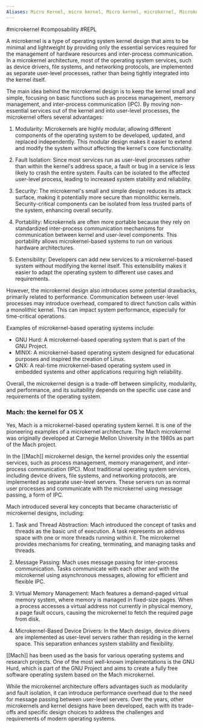 ```yaml
---
Aliases: Micro Kernel, micro kernel, Micro kernel, microkernel, Microkernel
---
```


#microkernel #composability #REPL

A microkernel is a type of operating system kernel design that aims to be minimal and lightweight by providing only the essential services required for the management of hardware resources and inter-process communication. In a microkernel architecture, most of the operating system services, such as device drivers, file systems, and networking protocols, are implemented as separate user-level processes, rather than being tightly integrated into the kernel itself.

The main idea behind the microkernel design is to keep the kernel small and simple, focusing on basic functions such as process management, memory management, and inter-process communication (IPC). By moving non-essential services out of the kernel and into user-level processes, the microkernel offers several advantages:

1. Modularity: Microkernels are highly modular, allowing different components of the operating system to be developed, updated, and replaced independently. This modular design makes it easier to extend and modify the system without affecting the kernel's core functionality.

2. Fault Isolation: Since most services run as user-level processes rather than within the kernel's address space, a fault or bug in a service is less likely to crash the entire system. Faults can be isolated to the affected user-level process, leading to increased system stability and reliability.

3. Security: The microkernel's small and simple design reduces its attack surface, making it potentially more secure than monolithic kernels. Security-critical components can be isolated from less trusted parts of the system, enhancing overall security.

4. Portability: Microkernels are often more portable because they rely on standardized inter-process communication mechanisms for communication between kernel and user-level components. This portability allows microkernel-based systems to run on various hardware architectures.

5. Extensibility: Developers can add new services to a microkernel-based system without modifying the kernel itself. This extensibility makes it easier to adapt the operating system to different use cases and requirements.

However, the microkernel design also introduces some potential drawbacks, primarily related to performance. Communication between user-level processes may introduce overhead, compared to direct function calls within a monolithic kernel. This can impact system performance, especially for time-critical operations.

Examples of microkernel-based operating systems include:

- GNU Hurd: A microkernel-based operating system that is part of the GNU Project.
- MINIX: A microkernel-based operating system designed for educational purposes and inspired the creation of Linux.
- QNX: A real-time microkernel-based operating system used in embedded systems and other applications requiring high reliability.

Overall, the microkernel design is a trade-off between simplicity, modularity, and performance, and its suitability depends on the specific use case and requirements of the operating system.

### Mach: the kernel for OS X
Yes, Mach is a microkernel-based operating system kernel. It is one of the pioneering examples of a microkernel architecture. The Mach microkernel was originally developed at Carnegie Mellon University in the 1980s as part of the Mach project.

In the [[Mach]] microkernel design, the kernel provides only the essential services, such as process management, memory management, and inter-process communication (IPC). Most traditional operating system services, including device drivers, file systems, and networking protocols, are implemented as separate user-level servers. These servers run as normal user processes and communicate with the microkernel using message passing, a form of IPC.

Mach introduced several key concepts that became characteristic of microkernel designs, including:

1. Task and Thread Abstraction: Mach introduced the concept of tasks and threads as the basic unit of execution. A task represents an address space with one or more threads running within it. The microkernel provides mechanisms for creating, terminating, and managing tasks and threads.

2. Message Passing: Mach uses message passing for inter-process communication. Tasks communicate with each other and with the microkernel using asynchronous messages, allowing for efficient and flexible IPC.

3. Virtual Memory Management: Mach features a demand-paged virtual memory system, where memory is managed in fixed-size pages. When a process accesses a virtual address not currently in physical memory, a page fault occurs, causing the microkernel to fetch the required page from disk.

4. Microkernel-Based Device Drivers: In the Mach design, device drivers are implemented as user-level servers rather than residing in the kernel space. This separation enhances system stability and flexibility.

[[Mach]] has been used as the basis for various operating systems and research projects. One of the most well-known implementations is the GNU Hurd, which is part of the GNU Project and aims to create a fully free software operating system based on the Mach microkernel.

While the microkernel architecture offers advantages such as modularity and fault isolation, it can introduce performance overhead due to the need for message passing between user-level servers. Over the years, other microkernels and kernel designs have been developed, each with its trade-offs and specific design choices to address the challenges and requirements of modern operating systems.
